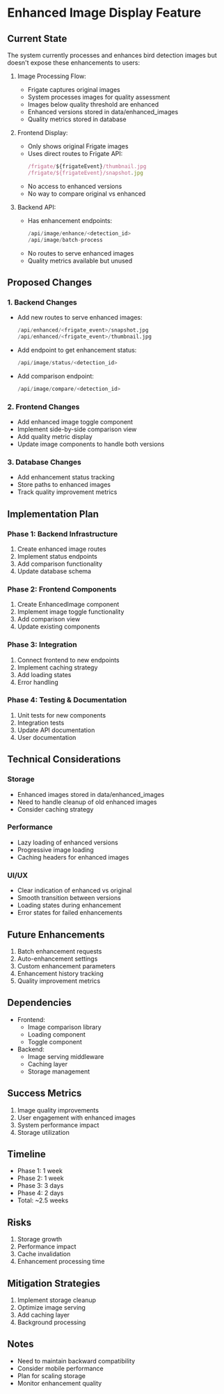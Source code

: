# Enhanced Image Display Feature

## Current State
The system currently processes and enhances bird detection images but doesn't expose these enhancements to users:

1. Image Processing Flow:
   - Frigate captures original images
   - System processes images for quality assessment
   - Images below quality threshold are enhanced
   - Enhanced versions stored in data/enhanced_images
   - Quality metrics stored in database

2. Frontend Display:
   - Only shows original Frigate images
   - Uses direct routes to Frigate API:
     ```javascript
     /frigate/${frigateEvent}/thumbnail.jpg
     /frigate/${frigateEvent}/snapshot.jpg
     ```
   - No access to enhanced versions
   - No way to compare original vs enhanced

3. Backend API:
   - Has enhancement endpoints:
     ```python
     /api/image/enhance/<detection_id>
     /api/image/batch-process
     ```
   - No routes to serve enhanced images
   - Quality metrics available but unused

## Proposed Changes

### 1. Backend Changes
- Add new routes to serve enhanced images:
  ```python
  /api/enhanced/<frigate_event>/snapshot.jpg
  /api/enhanced/<frigate_event>/thumbnail.jpg
  ```
- Add endpoint to get enhancement status:
  ```python
  /api/image/status/<detection_id>
  ```
- Add comparison endpoint:
  ```python
  /api/image/compare/<detection_id>
  ```

### 2. Frontend Changes
- Add enhanced image toggle component
- Implement side-by-side comparison view
- Add quality metric display
- Update image components to handle both versions

### 3. Database Changes
- Add enhancement status tracking
- Store paths to enhanced images
- Track quality improvement metrics

## Implementation Plan

### Phase 1: Backend Infrastructure
1. Create enhanced image routes
2. Implement status endpoints
3. Add comparison functionality
4. Update database schema

### Phase 2: Frontend Components
1. Create EnhancedImage component
2. Implement image toggle functionality
3. Add comparison view
4. Update existing components

### Phase 3: Integration
1. Connect frontend to new endpoints
2. Implement caching strategy
3. Add loading states
4. Error handling

### Phase 4: Testing & Documentation
1. Unit tests for new components
2. Integration tests
3. Update API documentation
4. User documentation

## Technical Considerations

### Storage
- Enhanced images stored in data/enhanced_images
- Need to handle cleanup of old enhanced images
- Consider caching strategy

### Performance
- Lazy loading of enhanced versions
- Progressive image loading
- Caching headers for enhanced images

### UI/UX
- Clear indication of enhanced vs original
- Smooth transition between versions
- Loading states during enhancement
- Error states for failed enhancements

## Future Enhancements
1. Batch enhancement requests
2. Auto-enhancement settings
3. Custom enhancement parameters
4. Enhancement history tracking
5. Quality improvement metrics

## Dependencies
- Frontend:
  - Image comparison library
  - Loading component
  - Toggle component
- Backend:
  - Image serving middleware
  - Caching layer
  - Storage management

## Success Metrics
1. Image quality improvements
2. User engagement with enhanced images
3. System performance impact
4. Storage utilization

## Timeline
- Phase 1: 1 week
- Phase 2: 1 week
- Phase 3: 3 days
- Phase 4: 2 days
- Total: ~2.5 weeks

## Risks
1. Storage growth
2. Performance impact
3. Cache invalidation
4. Enhancement processing time

## Mitigation Strategies
1. Implement storage cleanup
2. Optimize image serving
3. Add caching layer
4. Background processing

## Notes
- Need to maintain backward compatibility
- Consider mobile performance
- Plan for scaling storage
- Monitor enhancement quality
